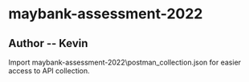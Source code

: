 # maybank-assessment-2022

## Author -- Kevin 

Import maybank-assessment-2022\postman_collection.json for easier access to API collection. 
